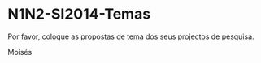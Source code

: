 N1N2-SI2014-Temas
=================

Por favor, coloque as propostas de tema dos seus projectos de pesquisa.

Moisés
